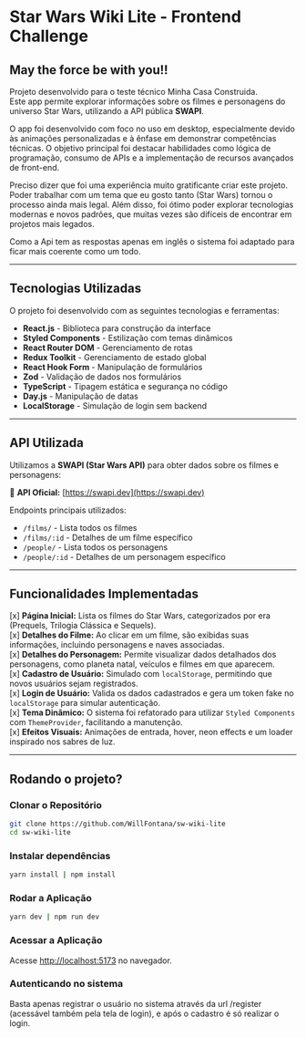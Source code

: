 # Star Wars Wiki Lite - Frontend Challenge

## May the force be with you!!

Projeto desenvolvido para o teste técnico Minha Casa Construida.  
Este app permite explorar informações sobre os filmes e personagens do universo Star Wars, utilizando a API pública **SWAPI**.

O app foi desenvolvido com foco no uso em desktop, especialmente devido às animações personalizadas e à ênfase em demonstrar competências técnicas. O objetivo principal foi destacar habilidades como lógica de programação, consumo de APIs e a implementação de recursos avançados de front-end.

Preciso dizer que foi uma experiência muito gratificante criar este projeto. Poder trabalhar com um tema que eu gosto tanto (Star Wars) tornou o processo ainda mais legal. Além disso, foi ótimo poder explorar tecnologias modernas e novos padrões, que muitas vezes são difíceis de encontrar em projetos mais legados.

Como a Api tem as respostas apenas em inglês o sistema foi adaptado para ficar mais coerente como um todo.

---

## Tecnologias Utilizadas

O projeto foi desenvolvido com as seguintes tecnologias e ferramentas:

- **React.js** - Biblioteca para construção da interface
- **Styled Components** - Estilização com temas dinâmicos
- **React Router DOM** - Gerenciamento de rotas
- **Redux Toolkit** - Gerenciamento de estado global
- **React Hook Form** - Manipulação de formulários
- **Zod** - Validação de dados nos formulários
- **TypeScript** - Tipagem estática e segurança no código
- **Day.js** - Manipulação de datas
- **LocalStorage** - Simulação de login sem backend

---

## API Utilizada

Utilizamos a **SWAPI (Star Wars API)** para obter dados sobre os filmes e personagens:

🔗 **API Oficial:** [https://swapi.dev](https://swapi.dev)  

Endpoints principais utilizados:

- `/films/` - Lista todos os filmes
- `/films/:id` - Detalhes de um filme específico
- `/people/` - Lista todos os personagens
- `/people/:id` - Detalhes de um personagem específico

---

## Funcionalidades Implementadas

[x] **Página Inicial:** Lista os filmes do Star Wars, categorizados por era (Prequels, Trilogia Clássica e Sequels).  
[x] **Detalhes do Filme:** Ao clicar em um filme, são exibidas suas informações, incluindo personagens e naves associadas.  
[x] **Detalhes do Personagem:** Permite visualizar dados detalhados dos personagens, como planeta natal, veículos e filmes em que aparecem.  
[x] **Cadastro de Usuário:** Simulado com `localStorage`, permitindo que novos usuários sejam registrados.  
[x] **Login de Usuário:** Valida os dados cadastrados e gera um token fake no `localStorage` para simular autenticação.  
[x] **Tema Dinâmico:** O sistema foi refatorado para utilizar `Styled Components` com `ThemeProvider`, facilitando a manutenção.  
[x] **Efeitos Visuais:** Animações de entrada, hover, neon effects e um loader inspirado nos sabres de luz.  

---

## Rodando o projeto?

### Clonar o Repositório

```sh
git clone https://github.com/WillFontana/sw-wiki-lite
cd sw-wiki-lite
```

### Instalar dependências

```sh
yarn install | npm install
```

### Rodar a Aplicação

```sh
yarn dev | npm run dev
```

### Acessar a Aplicação

Acesse <http://localhost:5173> no navegador.

### Autenticando no sistema

Basta apenas registrar o usuário no sistema através da url /register (acessável também pela tela de login), e após o cadastro é só realizar o login.
